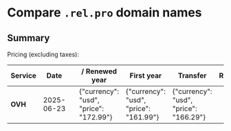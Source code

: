 # Compare `.rel.pro` domain names

## Summary

Pricing (excluding taxes):

| Service | Date |  | / Renewed year | First year | Transfer | Restoration |
|--|--|--|--|--|--|--|
| **OVH** | 2025-06-23 |  | {"currency": "usd", "price": "172.99"} | {"currency": "usd", "price": "161.99"} | {"currency": "usd", "price": "166.29"} |  |
